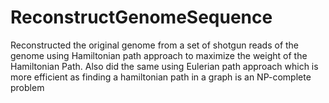 # ReconstructGenomeSequence
Reconstructed the original genome from a set of shotgun reads of the genome using Hamiltonian path approach to maximize the weight of the Hamiltonian Path. Also did the same using Eulerian path approach which is more efficient as finding a hamiltonian path in a graph is an NP-complete problem
